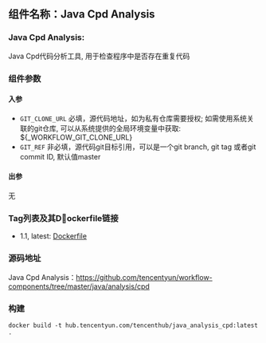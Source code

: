## 组件名称：Java Cpd Analysis

### Java Cpd Analysis:
Java Cpd代码分析工具, 用于检查程序中是否存在重复代码

### 组件参数
#### 入参
* `GIT_CLONE_URL` 必填，源代码地址，如为私有仓库需要授权; 如需使用系统关联的git仓库, 可以从系统提供的全局环境变量中获取: ${_WORKFLOW_GIT_CLONE_URL}
* `GIT_REF` 非必填，源代码git目标引用，可以是一个git branch, git tag 或者git commit ID, 默认值master

#### 出参
无

### Tag列表及其Dockerfile链接
* 1.1, latest: [Dockerfile](https://github.com/tencentyun/workflow-components/blob/548c0eb6d83695c911011267ae5da7805e543631/java/analysis/cpd/Dockerfile)

### 源码地址

Java Cpd Analysis：<https://github.com/tencentyun/workflow-components/tree/master/java/analysis/cpd>

### 构建
`docker build -t hub.tencentyun.com/tencenthub/java_analysis_cpd:latest .`